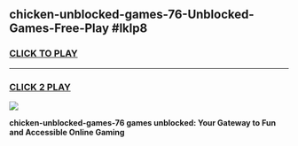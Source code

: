 
## chicken-unblocked-games-76-Unblocked-Games-Free-Play #lklp8
<h3>
<a href="https://us.freeplayer.one?title=chicken-unblocked-games-76&ref=9M">CLICK TO PLAY</a></h3>
<hr>

<h3>
<a href="https://us.freeplayer.one?title=chicken-unblocked-games-76&ref=9M">CLICK 2 PLAY</a>
  
</h3>

<a href="https://us.freeplayer.one?title=chicken-unblocked-games-76&ref=9M"><img src="https://clearcache.store/games.png"></a>


**chicken-unblocked-games-76 games unblocked: Your Gateway to Fun and Accessible Online Gaming**
